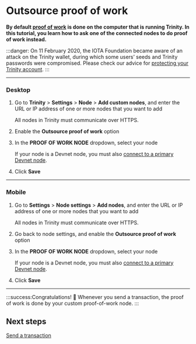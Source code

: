 # Outsource proof of work

**By default [proof of work](root://getting-started/1.0/references/glossary.md#proof-of-work) is done on the computer that is running Trinity. In this tutorial, you learn how to ask one of the connected nodes to do proof of work instead.**

:::danger:
On 11 February 2020, the IOTA Foundation became aware of an attack on the Trinity wallet, during which some users’ seeds and Trinity passwords were compromised. Please check our advice for [protecting your Trinity account](../how-to-guides/protect-trinity-account.md).
:::

--------------------
### Desktop

1. Go to **Trinity** > **Settings** > **Node** > **Add custom nodes**,  and enter the URL or IP address of one or more nodes that you want to add

    All nodes in Trinity must communicate over HTTPS.

2. Enable the **Outsource proof of work** option

3. In the **PROOF OF WORK NODE** dropdown, select your node

    If your node is a Devnet node, you must also [connect to a primary Devnet node](../how-to-guides/connect-to-a-custom-node.md).

4. Click **Save**
---
### Mobile

1. Go to **Settings** > **Node settings** > **Add nodes**,  and enter the URL or IP address of one or more nodes that you want to add

    All nodes in Trinity must communicate over HTTPS.

2. Go back to node settings, and enable the **Outsource proof of work** option

3. In the **PROOF OF WORK NODE** dropdown, select your node

    If your node is a Devnet node, you must also [connect to a primary Devnet node](../how-to-guides/connect-to-a-custom-node.md).

4. Click **Save**
--------------------

:::success:Congratulations! :tada:
Whenever you send a transaction, the proof of work is done by your custom proof-of-work node.
:::

## Next steps

[Send a transaction](../how-to-guides/send-a-transaction.md)